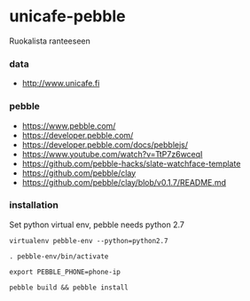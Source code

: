 # unicafe-pebble
Ruokalista ranteeseen



### data
* http://www.unicafe.fi

### pebble
* https://www.pebble.com/
* https://developer.pebble.com/
* https://developer.pebble.com/docs/pebblejs/
* https://www.youtube.com/watch?v=TtP7z6wceqI
* https://github.com/pebble-hacks/slate-watchface-template
* https://github.com/pebble/clay
* https://github.com/pebble/clay/blob/v0.1.7/README.md

### installation
Set python virtual env, pebble needs python 2.7
```
virtualenv pebble-env --python=python2.7
```
```
. pebble-env/bin/activate
```
```
export PEBBLE_PHONE=phone-ip
```
```
pebble build && pebble install
```
